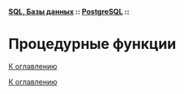 **[SQL, Базы данных](../../README.md#sql-базы-данных) :: [PostgreSQL](../../README.md#postgresql) ::**
# Процедурные функции

<!--

-->

[К оглавлению](../../README.md#postgresql)



[К оглавлению](../../README.md#postgresql)
